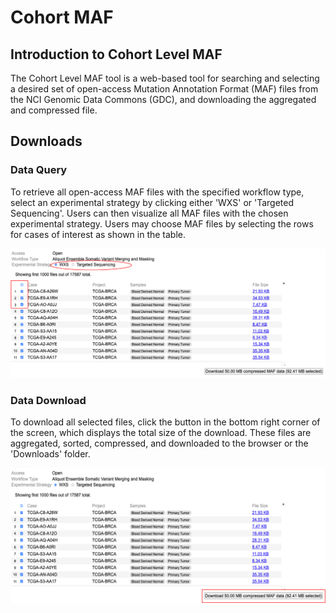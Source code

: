 # Cohort MAF

## Introduction to Cohort Level MAF
The Cohort Level MAF tool is a web-based tool for searching and selecting a desired set of open-access Mutation Annotation Format (MAF) files from the NCI Genomic Data Commons (GDC), and downloading the aggregated and compressed file. 

## Downloads

### Data Query

To retrieve all open-access MAF files with the specified workflow type, select an experimental strategy by clicking either 'WXS' or 'Targeted Sequencing'. Users can then visualize all MAF files with the chosen experimental strategy. Users may choose MAF files by selecting the rows for cases of interest as shown in the table.

[![Querying Data to retrieve MAF files](./images/CohortMAF/Data_query.png)](./images/CohortMAF/Data_query.png 'Click to see the full image.')

### Data Download

To download all selected files, click the button in the bottom right corner of the screen, which displays the total size of the download. These files are aggregated, sorted, compressed, and downloaded to the browser or the 'Downloads' folder.

[![Downloading Data to retrieve the aggregated, sorted and compressed MAF files](./images/CohortMAF/Data_download.png)](./images/CohortMAF/Data_download.png 'Click to see the full image.')




